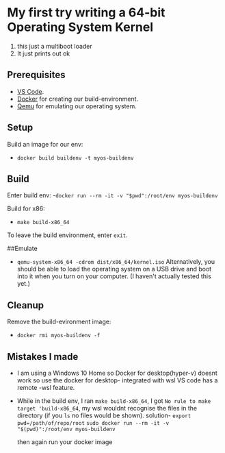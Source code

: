 # My first try writing a 64-bit Operating System Kernel
1. this just a multiboot loader
2. It just prints out ok

## Prerequisites
 - [VS Code](https://code.visualstudio.com/).
 - [Docker](https://www.docker.com/) for creating our build-environment.
 - [Qemu](https://www.qemu.org/) for emulating our operating system.
 
 ## Setup
 Build an image for our env:
  - `docker build buildenv -t myos-buildenv`
  
## Build

Enter build env:
-`docker run --rm -it -v "$pwd":/root/env myos-buildenv`

Build for x86:
- `make build-x86_64`

To leave the build environment, enter `exit`.

##Emulate
- `qemu-system-x86_64 -cdrom dist/x86_64/kernel.iso`
Alternatively, you should be able to load the operating system on a USB drive and boot into it when you turn on your computer. (I haven't actually tested this yet.)

## Cleanup

Remove the build-evironment image:
 - `docker rmi myos-buildenv -f`
 
## Mistakes I made
 - I am using a Windows 10 Home so Docker for desktop(hyper-v) doesnt work so use the docker for desktop- integrated with wsl
 VS code has a remote -wsl feature.
 
 - While in the build env, I ran `make build-x86_64`, I got `No rule to make target 'build-x86_64`,
 my wsl wouldnt recognise the files in the directory (if you `ls` no files would be shown).
 solution-
    `export pwd=/path/of/repo/root`
    `sudo docker run --rm -it -v "$(pwd)":/root/env myos-buildenv`

    then again run your docker image
    
